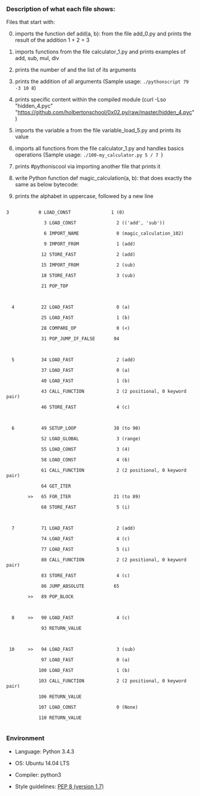 ### Description of what each file shows:

Files that start with:

0. imports the function def add(a, b): from the file add_0.py and prints the result of the addition 1 + 2 = 3

1. imports functions from the file calculator_1.py and prints examples of add, sub, mul, div

2. prints the number of and the list of its arguments

3. prints the addition of all arguments (Sample usage: ```./pythonscript 79 -3 10 8```)

4. prints specific content within the compiled module (curl -Lso "hidden_4.pyc" "https://github.com/holbertonschool/0x02.py/raw/master/hidden_4.pyc")

5. imports the variable a from the file variable_load_5.py and prints its value

100. imports all functions from the file calculator_1.py and handles basics operations (Sample usage: ```./100-my_calculator.py 5 / 7 ```)

101. prints #pythoniscool via importing another file that prints it

102. write Python function def magic_calculation(a, b): that does exactly the same as below bytecode:

103. prints the alphabet in uppercase, followed by a new line

```

3           0 LOAD_CONST               1 (0)

              3 LOAD_CONST               2 (('add', 'sub'))
	      
              6 IMPORT_NAME              0 (magic_calculation_102)
	      
              9 IMPORT_FROM              1 (add)
	      
             12 STORE_FAST               2 (add)
	     
             15 IMPORT_FROM              2 (sub)
	     
             18 STORE_FAST               3 (sub)
	     
             21 POP_TOP
	     


  4          22 LOAD_FAST                0 (a)
  
             25 LOAD_FAST                1 (b)
	     
             28 COMPARE_OP               0 (<)
	     
             31 POP_JUMP_IF_FALSE       94
	     


  5          34 LOAD_FAST                2 (add)
  
             37 LOAD_FAST                0 (a)
	     
             40 LOAD_FAST                1 (b)
	     
             43 CALL_FUNCTION            2 (2 positional, 0 keyword pair)
	     
             46 STORE_FAST               4 (c)
	     


  6          49 SETUP_LOOP              38 (to 90)
  
             52 LOAD_GLOBAL              3 (range)
	     
             55 LOAD_CONST               3 (4)
	     
             58 LOAD_CONST               4 (6)
	     
             61 CALL_FUNCTION            2 (2 positional, 0 keyword pair)
	     
             64 GET_ITER
	     
        >>   65 FOR_ITER                21 (to 89)
	
             68 STORE_FAST               5 (i)
	     


  7          71 LOAD_FAST                2 (add)
  
             74 LOAD_FAST                4 (c)
	     
             77 LOAD_FAST                5 (i)
	     
             80 CALL_FUNCTION            2 (2 positional, 0 keyword pair)
	     
             83 STORE_FAST               4 (c)
	     
             86 JUMP_ABSOLUTE           65
	     
        >>   89 POP_BLOCK
	


  8     >>   90 LOAD_FAST                4 (c)
  
             93 RETURN_VALUE
	     


 10     >>   94 LOAD_FAST                3 (sub)
 
             97 LOAD_FAST                0 (a)
	     
            100 LOAD_FAST                1 (b)
	    
            103 CALL_FUNCTION            2 (2 positional, 0 keyword pair)
	    
            106 RETURN_VALUE
	    
            107 LOAD_CONST               0 (None)
	    
            110 RETURN_VALUE
	    
```

### Environment

* Language: Python 3.4.3

* OS: Ubuntu 14.04 LTS

* Compiler: python3

* Style guidelines: [PEP 8 (version 1.7)](https://www.python.org/dev/peps/pep-0008/)

